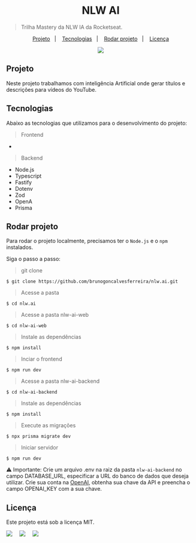 <h1 align="center">NLW AI</h1>

> Trilha Mastery da NLW IA da Rocketseat.

<p align="center">
  <a href="">Projeto</a>&nbsp;&nbsp;&nbsp;|&nbsp;&nbsp;&nbsp;
  <a href="">Tecnologias</a>&nbsp;&nbsp;&nbsp;|&nbsp;&nbsp;&nbsp;
  <a href="">Rodar projeto</a>&nbsp;&nbsp;&nbsp;|&nbsp;&nbsp;&nbsp;
  <a href="">Licença</a>
</p>

<p align="center">
  <img src="https://img.shields.io/static/v1?label=license&message=MIT&color=49AA26&labelColor=000000" />
</p>

<h2 id="project"> Projeto</h2>

Neste projeto trabalhamos com inteligência Artificial onde gerar títulos e descrições para vídeos do YouTube.

<h2> Tecnologias</h2>

Abaixo as tecnologias que utilizamos para o desenvolvimento do projeto:

> Frontend
 - 

> Backend
 - Node.js
 - Typescript
 - Fastify
 - Dotenv
 - Zod
 - OpenA
 - Prisma

<h2 id="usage"> Rodar projeto</h2>

Para rodar o projeto localmente, precisamos ter o `Node.js` e o `npm` instalados.

Siga o passo a passo:
> git clone
```
$ git clone https://github.com/brunogoncalvesferreira/nlw.ai.git
```

> Acesse a pasta
```
$ cd nlw.ai
```

> Acesse a pasta nlw-ai-web
```
$ cd nlw-ai-web
```

> Instale as dependências
```
$ npm install
```

> Inciar o frontend 
```
$ npm run dev
```

> Acesse a pasta nlw-ai-backend
```
$ cd nlw-ai-backend
```

> Instale as dependências
```
$ npm install
```

> Execute as migrações
```
$ npx prisma migrate dev
```

> Iniciar servidor
```
$ npm run dev
```

⚠️ Importante: Crie um arquivo .env na raiz da pasta `nlw-ai-backend` no campo DATABASE_URL, especificar a URL do banco de dados que deseja utilizar. Crie sua conta na [OpenAI](https://openai.com/), obtenha sua chave da API e preencha o campo OPENAI_KEY com a sua chave.

<h2 align="license"> Licença</h2>

Este projeto está sob a licença MIT.

<div style="display: flex;">
  <a href="https://www.linkedin.com/in/bruno-goncalves-ferreira/" target="_blank"><img src="https://img.shields.io/badge/-LinkedIn-%230077B5?style=for-the-badge&logo=linkedin&logoColor=white" style="margin-right: 2vw" target="_blank"></a>
  <a href="mailto:brunogoncalveferreira@outlook.com"><img src="https://img.shields.io/badge/-Outlook-%23333?style=for-the-badge&logo=outlook&logoColor=blue" style="margin-right: 2vw" target="_blank"></a> 
  <a href="https://www.instagram.com/brunogonferreira/" target="_blank"><img src="https://img.shields.io/badge/-Instagram-%23E4405F?style=for-the-badge&logo=instagram&logoColor=white" target="_blank"></a>
</div>
